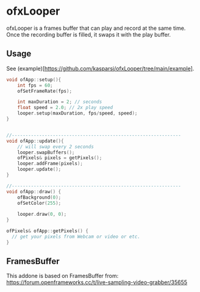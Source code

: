 # ofxLooper

ofxLooper is a frames buffer that can play and record at the same time. 
Once the recording buffer is filled, it swaps it with the play buffer.

## Usage

See (example)[https://github.com/kasparsj/ofxLooper/tree/main/example].

```cpp
void ofApp::setup(){
    int fps = 60;
    ofSetFrameRate(fps);

    int maxDuration = 2; // seconds
    float speed = 2.0; // 2x play speed
    looper.setup(maxDuration, fps/speed, speed);
}


//--------------------------------------------------------------
void ofApp::update(){
    // will swap every 2 seconds
    looper.swapBuffers();
    ofPixels& pixels = getPixels();
    looper.addFrame(pixels);
    looper.update();
}

//--------------------------------------------------------------
void ofApp::draw() {
    ofBackground(0);
    ofSetColor(255);
    
    looper.draw(0, 0);
}

ofPixels& ofApp::getPixels() {
  // get your pixels from Webcam or video or etc.
}
```

## FramesBuffer

This addone is based on FramesBuffer from:
https://forum.openframeworks.cc/t/live-sampling-video-grabber/35655
